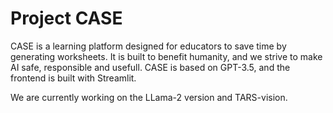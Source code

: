 # Project CASE

CASE is a learning platform designed for educators to save time by generating worksheets. 
It is built to benefit humanity, and we strive to make AI safe, responsible and usefull. 
CASE is based on GPT-3.5, and the frontend is built with Streamlit.

We are currently working on the LLama-2 version and TARS-vision.
